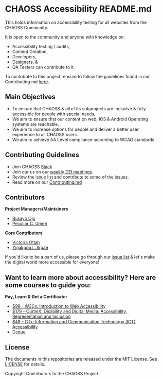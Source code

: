 # CHAOSS Accessibility README.md

This holds information on accessibility testing for all websites from the CHAOSS Community. 

It is open to the community and anyone with knowledge on: 
* Accessibility testing / audits,
* Content Creation,
* Developers,
* Designers, &
* QA Testers can contribute to it.

To contribute to this project, ensure to follow the guidelines found in our Contributing.md [here](https://github.com/chaoss/Accessibility/blob/main/Contributing.md).


## Main Objectives

- To ensure that CHAOSS & all of its subprojects are inclusive & fully accessible for people with special needs.
- We aim to ensure that our content on web, IOS & Android Operating systems are reachable.
- We aim to increase options for people and deliver a better user experience to all CHAOSS users.
- We aim to achieve AA Level compliance according to WCAG standards.

## Contributing Guidelines

- Join CHAOSS [Slack](https://join.slack.com/t/chaoss-workspace/shared_invite/zt-r65szij9-QajX59hkZUct82b0uACA6g)
- Join our us on our [weekly DEI meetings](https://chaoss.community/chaoss-calendar/). 
- Review the [issue list](https://github.com/chaoss/Accessibility/issues) and contribute to some of the issues.
- Read more on our [Contributing.md](https://github.com/chaoss/Accessibility/blob/main/Contributing.md)

## Contributors

**Project Managers/Maintainers**

- [Busayo Ojo](https://github.com/Busayo-ojo)
- [Peculiar C. Umeh](https://github.com/peculiaruc)

**Core Contributors**

- [Victoria Ottah](https://github.com/Toriasdesign)
- [Yigakpoa L. Ikpae](https://github.com/Yigakpoa)

If you'd like to be a part of us, please go through our [issue list](https://github.com/chaoss/Accessibility/issues) & let's make the digital world more accessible for everyone! 

## Want to learn more about accessibility? Here are some courses to guide you:

**Pay, Learn & Get a Certificate:**
- [$99 - W3Cx: Introduction to Web Accessibility](https://www.edx.org/learn/web-accessibility/the-world-wide-web-consortium-w3c-introduction-to-web-accessibility?index=product&queryID=00e053e8a13cf6a46aff8a2199a7fcf8&position=1&results_level=first-level-results&term=accessibility&objectID=course-8ac6f7ff-0ff9-4894-a5f3-cc34fc5768fa&campaign=Introduction+to+Web+Accessibility&source=edX&product_category=course&placement_url=https%3A%2F%2Fwww.edx.org%2Fsearch)
- [ $179 - CurtinX: Disability and Digital Media: Accessibility, Representation and Inclusion](https://www.edx.org/learn/dei-diversity-equity-inclusion/curtin-university-disability-and-digital-media-accessibility-representation-and-inclusion?index=product&queryID=00e053e8a13cf6a46aff8a2199a7fcf8&position=2&results_level=first-level-results&term=accessibility&objectID=course-9a43b119-f4a6-4813-9151-7c228e458ef0&campaign=Disability+and+Digital+Media%3A+Accessibility%2C+Representation+and+Inclusion&source=edX&product_category=course&placement_url=https%3A%2F%2Fwww.edx.org%2Fsearch)
- [$49 - GTx: Information and Communication Technology (ICT) Accessibility](https://www.edx.org/learn/information-technology/the-georgia-institute-of-technology-information-and-communication-technology-ict-accessibility?index=product&queryID=a2ac3bef1f4c4b840ef9a45a19a4456b&position=4&linked_from=autocomplete&c=autocomplete)
- [Deque](https://www.deque.com/training/)

## License

The documents in this repositories are released under the MIT License. See [LICENSE](https://github.com/chaoss/wg-diversity-inclusion/blob/master/LICENSE) for details.

Copyright Contributors to the CHAOSS Project.
